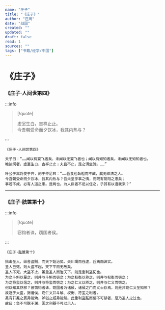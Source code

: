 ```yaml
---
name: "庄子"
title: "《庄子》"
author: "庄周"
date: "战国"
created: ""
updated: ""
draft: false
read: 1
sources: ""
tags: ["书籍/经学/中国"]
---
```


# 《庄子》

### 《庄子·人间世第四》

:::info

> [!quote]
>
> 虚室生白，吉祥止止。  
> 今吾朝受命而夕饮冰，我其内热与？  

:::

```
《庄子·人间世第四》

夫子曰：“……闻以有翼飞者矣，未闻以无翼飞者也；闻以有知知者矣，未闻以无知知者也。
瞻彼阕者，虚室生白，吉祥止止；夫且不止，是之谓坐驰。……”

叶公子高将使于齐，问于仲尼曰：“……吾食也埶粗而不臧，爨无欲清之人。
今吾朝受命而夕饮冰，我其内热与？吾未至乎事之情，而既有阴阳之患矣；
事若不成，必有人道之患。是两也，为人臣者不足以任之，子其有以语我来？”
```

---

### 《庄子·胠箧第十》

:::info

> [!quote]
>
> 窃钩者诛，窃国者侯。

:::

```
《庄子·胠箧第十》

掊击圣人，纵舍盗贼，而天下始治矣。夫川竭而谷虚，丘夷而渊实。
圣人已死，则大盗不起，天下平而无故矣。
圣人不死，大盗不止，虽重圣人而治天下，则是重利盗跖也。
为之斗斛以量之，则并与斗斛而窃之；为之权衡以称之，则并与权衡而窃之；
为之符玺以信之，则并与符玺而窃之；为之仁义以矫之，则并与仁义而窃之。
何以知其然邪？彼窃钩者诛，窃国者为诸侯，诸侯之门而义士存焉，则是非窃仁义圣知邪？
故逐于大盗，揭诸侯，窃仁义并斗斛、权衡、符玺之利者，
虽有轩冕之赏弗能劝，斧钺之威弗能禁。此重利盗跖而使不可禁者，是乃圣人之过也。
故曰：鱼不可脱于渊，国之利器不可以示人。
```
